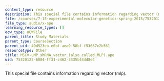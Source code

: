 ```yaml
---
content_type: resource
description: This special file contains information regarding vector (mlp).
file: /courses/7-15-experimental-molecular-genetics-spring-2015/753201226884ff31c4623335b44dd8e4_MSCV-LMP_shRNA_vector_-also_called_MLP.ape
file_type: audio/x-ape
learning_resource_types: []
ocw_type: OCWFile
parent_title: Study Materials
parent_type: CourseSection
parent_uid: 49d523eb-e0bf-aea9-58bf-f53657e2b561
resourcetype: Other
title: MSCV-LMP_shRNA_vector_(also_called_MLP).ape
uid: 75320122-6884-ff31-c462-3335b44dd8e4
---
```

This special file contains information regarding vector (mlp).

